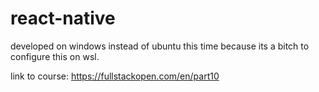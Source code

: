 ﻿# react-native

developed on windows instead of ubuntu this time
because its a bitch to configure this on wsl.

link to course: https://fullstackopen.com/en/part10

